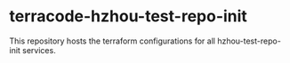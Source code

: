 # terracode-hzhou-test-repo-init
This repository hosts the terraform configurations for all hzhou-test-repo-init services.
